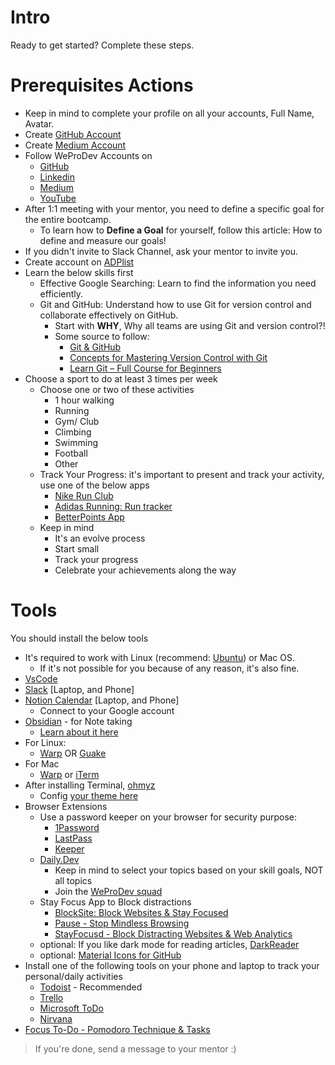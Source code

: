 # Intro
Ready to get started? Complete these steps.

# Prerequisites Actions

- Keep in mind to complete your profile on all your accounts, Full Name, Avatar.
- Create [GitHub Account](https://github.com/signup) 
- Create [Medium Account](https://medium.com)
- Follow WeProDev Accounts on 
  - [GitHub](https://github.com/weprodev)  
  - [Linkedin](https://www.linkedin.com/company/weprodev/)
  - [Medium](https://blog.weprodev.com)
  - [YouTube](https://www.youtube.com/@weprodev)
- After 1:1 meeting with your mentor, you need to define a specific goal for the entire bootcamp. 
  - To learn how to **Define a Goal** for yourself, follow this article: How to define and measure our goals!
- If you didn't invite to Slack Channel, ask your mentor to invite you. 
- Create account on [ADPlist](https://adplist.org) 
- Learn the below skills first
  - Effective Google Searching: Learn to find the information you need efficiently.
  - Git and GitHub: Understand how to use Git for version control and collaborate effectively on GitHub.
    - Start with **WHY**, Why all teams are using Git and version control?!
    - Some source to follow:
      - [Git & GitHub](https://youtube.com/playlist?list=PLWKjhJtqVAbkFiqHnNaxpOPhh9tSWMXIF&si=XO55pw0uzv1KSaHW)
      - [Concepts for Mastering Version Control with Git](https://youtu.be/Uszj_k0DGsg?si=MYOtJZpUPiN0Y8lR)
      - [Learn Git – Full Course for Beginners](https://youtu.be/zTjRZNkhiEU?si=dtLiq90bpyn8gRuF)
- Choose a sport to do at least 3 times per week
  - Choose one or two of these activities
    - 1 hour walking
    - Running
    - Gym/ Club
    - Climbing
    - Swimming
    - Football
    - Other
  - Track Your Progress: it's important to present and track your activity, use one of the below apps
    - [Nike Run Club](https://www.nike.com/nl/en/nrc-app)
    - [Adidas Running: Run tracker](https://www.runtastic.com)
    - [BetterPoints App](https://betterpoints.app)
  - Keep in mind
    - It's an evolve process
    - Start small
    - Track your progress
    - Celebrate your achievements along the way


# Tools 

You should install the below tools
- It's required to work with Linux (recommend: [Ubuntu](https://ubuntu.com/)) or Mac OS.
  - If it's not possible for you because of any reason, it's also fine. 
- [VsCode](https://code.visualstudio.com)
- [Slack](https://slack.com) [Laptop, and Phone]
- [Notion Calendar](https://www.notion.so/product/calendar) [Laptop, and Phone]
  - Connect to your Google account
- [Obsidian](https://obsidian.md) - for Note taking
  - [Learn about it here](./../obsidian/Readme.md)
- For Linux:
  - [Warp](https://www.warp.dev/) OR [Guake](https://github.com/Guake/guake)
- For Mac
  - [Warp](https://www.warp.dev/) or [iTerm](https://iterm2.com)
- After installing Terminal, [ohmyz](https://ohmyz.sh/)
  - Config [your theme here](https://github.com/ohmyzsh/ohmyzsh)
- Browser Extensions
  - Use a password keeper on your browser for security purpose: 
    - [1Password](https://1password.com)
    - [LastPass](https://www.lastpass.com)
    - [Keeper](https://www.keepersecurity.com)
  - [Daily.Dev](https://daily.dev)
    - Keep in mind to select your topics based on your skill goals, NOT all topics
    - Join the [WeProDev squad](https://app.daily.dev/squads/weprodev)
  - Stay Focus App to Block distractions
    - [BlockSite: Block Websites & Stay Focused](https://chromewebstore.google.com/detail/blocksite-block-websites/eiimnmioipafcokbfikbljfdeojpcgbh)
    - [Pause - Stop Mindless Browsing](https://chromewebstore.google.com/detail/pause-stop-mindless-brows/ljfdccdjpfjpfjbpdiihanpodilolofh?hl=en&gl=US&authuser=0)
    - [StayFocusd - Block Distracting Websites & Web Analytics](https://chromewebstore.google.com/detail/stayfocusd-block-distract/laankejkbhbdhmipfmgcngdelahlfoji)
  - optional: If you like dark mode for reading articles, [DarkReader](https://darkreader.org)
  - optional: [Material Icons for GitHub](https://chromewebstore.google.com/detail/material-icons-for-github/bggfcpfjbdkhfhfmkjpbhnkhnpjjeomc?hl=en)
- Install one of the following tools on your phone and laptop to track your personal/daily activities
  - [Todoist](https://todoist.com/home) - Recommended
  - [Trello](https://trello.com)
  - [Microsoft ToDo](https://to-do.office.com/tasks)
  - [Nirvana](https://www.nirvanahq.com)
- [Focus To-Do - Pomodoro Technique & Tasks](https://www.focustodo.cn)


> If you're done, send a message to your mentor :) 